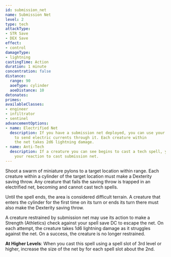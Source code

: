 ```yaml
---
id: submission_net
name: Submission Net
level: 2
type: tech
attackType:
- STR Save
- DEX Save
effect:
- control
damageType:
- lightning
castingTime: Action
duration: 1 minute
concentration: false
distance:
  range: 90
  aoeType: cylinder
  aoeDistance: 10
detonates: 
primes: 
availableClasses:
- engineer
- infiltrator
- sentinel
advancementOptions:
- name: Electrified Net
  description: If you have a submission net deployed, you can use your bonus action
    to send electric currents through it. Each creature within
    the net takes 2d6 lightning damage.
- name: Anti-Tech
  description: If a creature you can see begins to cast a tech spell, you can use
    your reaction to cast submission net.
---
```

Shoot a swarm of miniature pylons to a target location within range. Each creature within a <me-distance length="10" adj/> cylinder of the target
location must make a Dexterity saving throw. Any creature that fails the saving throw is trapped in an electrified net,
becoming <me-condition id="restrained"/> and cannot cast tech spells.

Until the spell ends, the area is considered difficult terrain. A creature that enters the cylinder for the first time
on its turn or ends its turn there must also make the Dexterity saving throw.

A creature restrained by submission net may use its action to make a Strength (Athletics) check against your spell save
DC to escape the net. On each attempt, the creature takes 1d6 lightning damage as it struggles against the net. On a
success, the creature is no longer restrained.

__At Higher Levels__: When you cast this spell using a spell slot of 3rd level or higher, increase the size of the
net by <me-distance length="5" /> for each spell slot about the 2nd.
